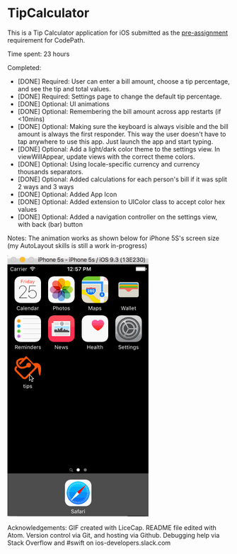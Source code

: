# TipCalculator

This is a Tip Calculator application for iOS submitted as the [pre-assignment](https://gist.github.com/timothy1ee/7747214) requirement for CodePath.

Time spent: 23 hours

Completed:

* [DONE] Required: User can enter a bill amount, choose a tip percentage, and see the tip and total values.
* [DONE] Required: Settings page to change the default tip percentage.
* [DONE] Optional: UI animations
* [DONE] Optional: Remembering the bill amount across app restarts (if <10mins)
* [DONE] Optional: Making sure the keyboard is always visible and the bill amount is always the first responder. This way the user doesn't have to tap anywhere to use this app. Just launch the app and start typing.
* [DONE] Optional: Add a light/dark color theme to the settings view. In viewWillAppear, update views with the correct theme colors.
* [DONE] Optional: Using locale-specific currency and currency thousands separators.
* [DONE] Optional: Added calculations for each person's bill if it was split 2 ways and 3 ways
* [DONE] Optional: Added App Icon
* [DONE] Optional: Added extension to UIColor class to accept color hex values
* [DONE] Optional: Added a navigation controller on the settings view, with back (bar) button

Notes: The animation works as shown below for iPhone 5S's screen size (my AutoLayout skills is still a work in-progress)

![Video Walkthrough](just_the_tippr.gif)

Acknowledgements:
GIF created with LiceCap. README file edited with Atom. Version control via Git, and hosting via Github. Debugging help via Stack Overflow and #swift on ios-developers.slack.com
